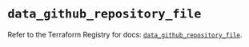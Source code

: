 # `data_github_repository_file`

Refer to the Terraform Registry for docs: [`data_github_repository_file`](https://registry.terraform.io/providers/integrations/github/6.4.0/docs/data-sources/repository_file).
